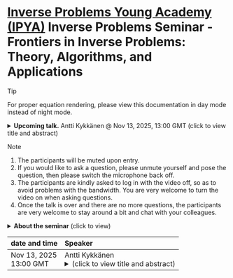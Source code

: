 # [Inverse Problems Young Academy (IPYA)](https://ipia.site/wp/about-ipya/) Inverse Problems Seminar - Frontiers in Inverse Problems: Theory, Algorithms, and Applications

> [!TIP] 
> For proper equation rendering, please view this documentation in day mode instead of night mode. 


<details><summary> <b>Upcoming talk.</b> Antti Kykkänen @ Nov 13, 2025, 13:00 GMT (click to view title and abstract) </summary> 
  <b>Title.</b> TBA <br> 
  <b>Abstract.</b> TBA 
</details>

> [!NOTE]
> 1. The participants will be muted upon entry.
> 2. If you would like to ask a question, please unmute yourself and pose the question, then please switch the microphone back off.
> 3. The participants are kindly asked to log in with the video off, so as to avoid problems with the bandwidth. You are very welcome to turn the video on when asking questions.
> 4. Once the talk is over and there are no more questions, the participants are very welcome to stay around a bit and chat with your colleagues.

<details> <summary> <b>About the seminar</b> (click to view) </summary> 
Inverse problems play a central role across diverse fields, including medical imaging (CT, MRI), geophysical exploration, financial modeling, and machine learning. The fundamental challenge, recovering hidden causes from observed data, is inherently ill-posed and demands advanced mathematical techniques to ensure stability and interpretability of solutions.

This seminar aims to provide a cutting-edge survey of current developments in inverse problems, highlighting the interplay between rigorous theory, algorithmic innovation, and real-world applications. Participants will gain both conceptual insights and practical knowledge of state-of-the-art approaches. Topics will include:
1. Theoretical analysis of inverse problems
2. Regularization theory and optimization
3. Bayesian and statistical frameworks
4. Machine learning-based methods

To foster engagement and discussion, the seminar will follow this structure:
1. **Frequency.** Bi-weekly sessions (30-60 minutes)
2. **Structure.** Main presentation followed by 5-10 minutes of open discussion
3. **Mode.** Online

**Organizers.** [Pu-Zhao Kow](https://puzhaokow1993.github.io/homepage/), Ping Liu, [Suman Kumar Sahoo](https://sites.google.com/view/suman-sahoo-math-inverse), [Yaohua Zang](https://yaohua32.github.io/)
</details>


| date and time | Speaker| 
|:----|:----|
|Nov 13, 2025 <br> 13:00 GMT| Antti Kykkänen <br> <details><summary> (click to view title and abstract) </summary> **Title.** TBA <br> **Abstract.** TBA </details> |    

<!---
![\LaTeX](https://latex.codecogs.com/png.image?\dpi{110}\LaTeX)
--> 
